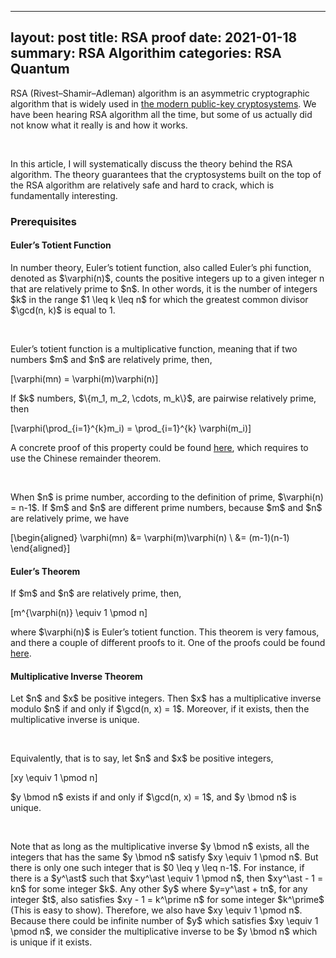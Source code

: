 -----
layout:     post
title:      RSA proof
date:       2021-01-18
summary:    RSA Algorithim
categories: RSA Quantum
-----
<p>RSA (Rivest–Shamir–Adleman) algorithm is an asymmetric cryptographic algorithm that is widely used in <a href="https://leimao.github.io/blog/Public-Key-Cryptosystem-and-Digital-Signature/">the modern public-key cryptosystems</a>. We have been hearing RSA algorithm all the time, but some of us actually did not know what it really is and how it works.</p>

<p><br /></p>

<p>In this article, I will systematically discuss the theory behind the RSA algorithm. The theory guarantees that the cryptosystems built on the top of the RSA algorithm are relatively safe and hard to crack, which is fundamentally interesting.</p>

<h3 id="prerequisites">Prerequisites</h3>

<h4 id="eulers-totient-function">Euler’s Totient Function</h4>

<p>In number theory, Euler’s totient function, also called Euler’s phi function, denoted as $\varphi(n)$, counts the positive integers up to a given integer n that are relatively prime to $n$. In other words, it is the number of integers $k$ in the range $1 \leq k \leq n$ for which the greatest common divisor $\gcd(n, k)$ is equal to 1.</p>

<p><br /></p>

<p>Euler’s totient function is a multiplicative function, meaning that if two numbers $m$ and $n$ are relatively prime, then,</p>

\[\varphi(mn) = \varphi(m)\varphi(n)\]

<p>If $k$ numbers, $\{m_1, m_2, \cdots, m_k\}$, are pairwise relatively prime, then</p>

\[\varphi(\prod_{i=1}^{k}m_i) = \prod_{i=1}^{k} \varphi(m_i)\]

<p>A concrete proof of this property could be found <a href="https://exploringnumbertheory.wordpress.com/2015/11/13/eulers-phi-function-is-multiplicative/">here</a>, which requires to use the Chinese remainder theorem.</p>

<p><br /></p>

<p>When $n$ is prime number, according to the definition of prime, $\varphi(n) = n-1$. If $m$ and $n$ are different prime numbers, because $m$ and $n$ are relatively prime, we have</p>

\[\begin{aligned}
\varphi(mn) &amp;= \varphi(m)\varphi(n) \\
&amp;= (m-1)(n-1)
\end{aligned}\]

<h4 id="eulers-theorem">Euler’s Theorem</h4>

<p>If $m$ and $n$ are relatively prime, then,</p>

\[m^{\varphi(n)} \equiv 1 \pmod n\]

<p>where $\varphi(n)$ is Euler’s totient function. This theorem is very famous, and there a couple of different proofs to it. One of the proofs could be found <a href="https://brilliant.org/wiki/eulers-theorem/">here</a>.</p>

<h4 id="multiplicative-inverse-theorem">Multiplicative Inverse Theorem</h4>

<p>Let $n$ and $x$ be positive integers. Then $x$ has a multiplicative inverse modulo $n$ if and only if $\gcd(n, x) = 1$. Moreover, if it exists, then the multiplicative inverse is unique.</p>

<p><br /></p>

<p>Equivalently, that is to say, let $n$ and $x$ be positive integers,</p>

\[xy \equiv 1 \pmod n\]

<p>$y \bmod n$ exists if and only if $\gcd(n, x) = 1$, and $y \bmod n$ is unique.</p>

<p><br /></p>

<p>Note that as long as the multiplicative inverse $y \bmod n$ exists, all the integers that has the same $y \bmod n$ satisfy $xy \equiv 1 \pmod n$. But there is only one such integer that is $0 \leq y \leq n-1$. For instance, if there is a $y^\ast$ such that $xy^\ast \equiv 1 \pmod n$, then $xy^\ast - 1 = kn$ for some integer $k$. Any other $y$ where $y=y^\ast + tn$, for any integer $t$, also satisfies $xy - 1 = k^\prime n$ for some integer $k^\prime$ (This is easy to show). Therefore, we also have $xy \equiv 1 \pmod n$. Because there could be infinite number of $y$ which satisfies $xy \equiv 1 \pmod n$, we consider the multiplicative inverse to be $y \bmod n$ which is unique if it exists.</p>


